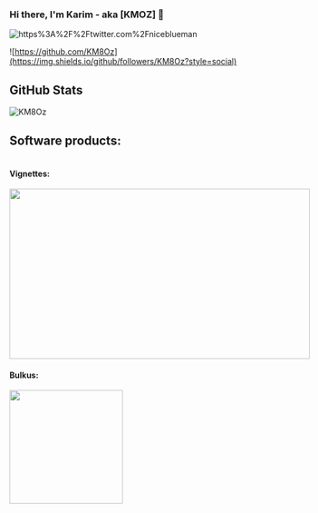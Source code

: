 
### Hi there, I'm Karim - aka [KMOZ] 👋 

![https%3A%2F%2Ftwitter.com%2Fniceblueman](https://img.shields.io/twitter/url?label=niceblueman&style=social&url=https%3A%2F%2Ftwitter.com%2Fniceblueman)

![https://github.com/KM8Oz](https://img.shields.io/github/followers/KM8Oz?style=social)

<h2>GitHub Stats</h2>
<p>
<img align="center" src="https://github-readme-stats.vercel.app/api?username=KM8Oz&show_icons=true&theme=gotham" alt="KM8Oz" />
</p>
<h2>Software products:</h2>
<div style="display:flex; flex-direction:row; flex-wrap:wrap;">
<div>
<h4>Vignettes:</h4>
<a href="https://vignette.kmoz.dev">
  <img  align="center" src="https://user-images.githubusercontent.com/5567515/198144755-2f8a411a-b4b0-4959-bf8a-d2bb1ba10a64.png" width="530" height="300"/>

</a>
</div>
<div>
<h4>Bulkus:</h4>
<a href="https://mailvalidator.online">
  <img align="center" width="200" src="https://res.cloudinary.com/dupagadir/image/upload/v1665660525/Screen_Shot_2022-10-13_at_2.18.09_PM_rfh9mv.png" />
</a>
  </div>
</div>

